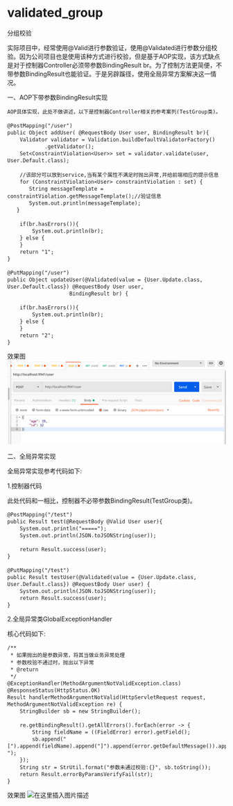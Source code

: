 # validated_group
分组校验

实际项目中，经常使用@Valid进行参数验证，使用@Validated进行参数分组校验。因为公司项目也是使用该种方式进行校验，但是基于AOP实现，该方式缺点是对于控制器Controller必须带参数BindingResult br。为了控制方法更简便，不带参数BindingResult也能验证。于是另辟蹊径，使用全局异常方案解决这一情况。

一、AOP下带参数BindingResult实现

	AOP具体实现，此处不做讲述，以下是控制器Controller相关的参考案列(TestGroup类)。

    @PostMapping("/user")
    public Object addUser( @RequestBody User user, BindingResult br){
        Validator validator = Validation.buildDefaultValidatorFactory()
                .getValidator();
        Set<ConstraintViolation<User>> set = validator.validate(user, User.Default.class);

		//该部分可以放到service,当有某个属性不满足时抛出异常,并给前端相应的提示信息
        for (ConstraintViolation<User> constraintViolation : set) {
           String messageTemplate = constraintViolation.getMessageTemplate();//验证信息
           System.out.println(messageTemplate);
       }

        if(br.hasErrors()){
            System.out.println(br);
        } else {
        }
        return "1";
    }

    @PutMapping("/user")
    public Object updateUser(@Validated(value = {User.Update.class, User.Default.class}) @RequestBody User user,
                        BindingResult br) {

        if(br.hasErrors()){
            System.out.println(br);
        } else {
        }
        return "2";
    }

效果图
    ![image](https://github.com/13162576590/validated_group/blob/master/post请求接口.png?raw=true)

二、全局异常实现

全局异常实现参考代码如下:

1.控制器代码

此处代码和一相比，控制器不必带参数BindingResult(TestGroup类)。

    @PostMapping("/test")
    public Result test(@RequestBody @Valid User user){
        System.out.println("=====");
        System.out.println(JSON.toJSONString(user));

        return Result.success(user);
    }

    @PutMapping("/test")
    public Result testUser(@Validated(value = {User.Update.class, User.Default.class}) @RequestBody User user) {
        System.out.println(JSON.toJSONString(user));
        return Result.success(user);
    }

2.全局异常类GlobalExceptionHandler

核心代码如下:

    /**
     * 如果抛出的是参数异常，将其当做业务异常处理
     * 参数校验不通过时，抛出以下异常
     * @return
     */
    @ExceptionHandler(MethodArgumentNotValidException.class)
    @ResponseStatus(HttpStatus.OK)
    Result handlerMethodArgumentNotValid(HttpServletRequest request, MethodArgumentNotValidException re) {
        StringBuilder sb = new StringBuilder();

        re.getBindingResult().getAllErrors().forEach(error -> {
            String fieldName = ((FieldError) error).getField();
            sb.append("[").append(fieldName).append("]").append(error.getDefaultMessage()).append(";    ");
        });
        String str = StrUtil.format("参数未通过校验:{}", sb.toString());
        return Result.errorByParamsVerifyFail(str);
    }

效果图
![在这里插入图片描述](https://img-blog.csdnimg.cn/20200517005818906.png?x-oss-process=image/watermark,type_ZmFuZ3poZW5naGVpdGk,shadow_10,text_aHR0cHM6Ly9ibG9nLmNzZG4ubmV0L3FxXzIxNDgwMzI5,size_16,color_FFFFFF,t_70)





